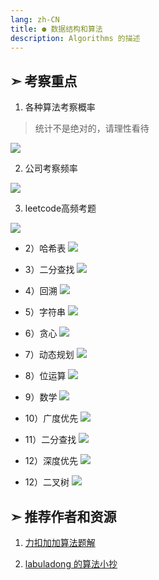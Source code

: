 ```yaml
---
lang: zh-CN
title: ● 数据结构和算法
description: Algorithms 的描述
---
```


## ➣ 考察重点

1. 各种算法考察概率

> 统计不是绝对的，请理性看待

![](http://nojsja.gitee.io/static-resources/images/interview/leetcode_key.png)

2. 公司考察频率

![](http://nojsja.gitee.io/static-resources/images/interview/leetcode_value.jpeg)

3. leetcode高频考题

![](http://nojsja.gitee.io/static-resources/images/interview/数组.png)

- 2）哈希表
![](http://nojsja.gitee.io/static-resources/images/interview/哈希表.png)

- 3）二分查找
![](http://nojsja.gitee.io/static-resources/images/interview/二分查找.png)

- 4）回溯
![](http://nojsja.gitee.io/static-resources/images/interview/回溯.png)

- 5）字符串
![](http://nojsja.gitee.io/static-resources/images/interview/字符串.png)

- 6）贪心
![](http://nojsja.gitee.io/static-resources/images/interview/贪心.png)

- 7）动态规划
![](http://nojsja.gitee.io/static-resources/images/interview/dp.png)

- 8）位运算
![](http://nojsja.gitee.io/static-resources/images/interview/位运算.png)

- 9）数学
![](http://nojsja.gitee.io/static-resources/images/interview/数学.png)

- 10）广度优先
![](http://nojsja.gitee.io/static-resources/images/interview/广度优先.png)

- 11）二分查找
![](http://nojsja.gitee.io/static-resources/images/interview/二分查找.png)

- 12）深度优先
![](http://nojsja.gitee.io/static-resources/images/interview/深度优先.png)

- 12）二叉树
![](http://nojsja.gitee.io/static-resources/images/interview/二叉树.png)

## ➣ 推荐作者和资源

1. [力扣加加算法题解](https://leetcode-solution-leetcode-pp.gitbook.io/leetcode-solution/thinkings)

2. [labuladong 的算法小抄](https://labuladong.gitee.io/algo/)